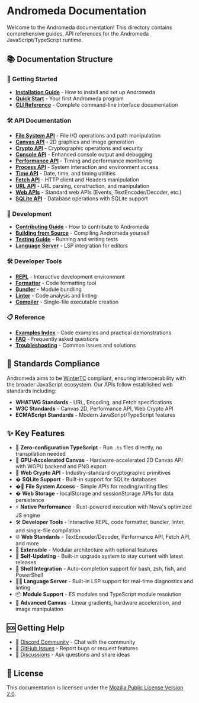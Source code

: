 # Andromeda Documentation

Welcome to the Andromeda documentation! This directory contains comprehensive
guides, API references for the Andromeda JavaScript/TypeScript runtime.

## 📚 Documentation Structure

### 🚀 Getting Started

- [**Installation Guide**](/docs/installation) - How to install and set up
  Andromeda
- [**Quick Start**](/docs/quick-start) - Your first Andromeda program
- [**CLI Reference**](/docs/cli-reference) - Complete command-line interface
  documentation

### 🛠️ API Documentation

- [**File System API**](/docs/api/file-system) - File I/O operations and path
  manipulation
- [**Canvas API**](/docs/api/canvas) - 2D graphics and image generation
- [**Crypto API**](api/crypto) - Cryptographic operations and security
- [**Console API**](/docs/api/console) - Enhanced console output and debugging
- [**Performance API**](/docs/api/performance) - Timing and performance
  monitoring
- [**Process API**](/docs/api/process) - System interaction and environment
  access
- [**Time API**](/docs/api/time) - Date, time, and timing utilities
- [**Fetch API**](/docs/api/fetch) - HTTP client and Headers manipulation
- [**URL API**](/docs/api/url) - URL parsing, construction, and manipulation
- [**Web APIs**](/docs/api/web) - Standard web APIs (Events,
  TextEncoder/Decoder, etc.)
- [**SQLite API**](/docs/api/sqlite) - Database operations with SQLite support

### 🔧 Development

- [**Contributing Guide**](/docs/contributing) - How to contribute to Andromeda
- [**Building from Source**](/docs/building) - Compiling Andromeda yourself
- [**Testing Guide**](testing) - Running and writing tests
- [**Language Server**](/docs/cli-reference#lsp) - LSP integration for editors

### 🛠️ Developer Tools

- [**REPL**](/docs/cli-reference#repl) - Interactive development environment
- [**Formatter**](/docs/cli-reference#fmt) - Code formatting tool  
- [**Bundler**](/docs/cli-reference#bundle) - Module bundling
- [**Linter**](/docs/cli-reference#lint) - Code analysis and linting
- [**Compiler**](/docs/cli-reference#compile) - Single-file executable creation

### 📋 Reference

- [**Examples Index**](examples/index) - Code examples and practical
  demonstrations
- [**FAQ**](faq) - Frequently asked questions
- [**Troubleshooting**](troubleshooting) - Common issues and solutions

## 🎯 Standards Compliance

Andromeda aims to be [WinterTC](https://wintertc.org/) compliant, ensuring
interoperability with the broader JavaScript ecosystem. Our APIs follow
established web standards including:

- **WHATWG Standards** - URL, Encoding, and Fetch specifications
- **W3C Standards** - Canvas 2D, Performance API, Web Crypto API
- **ECMAScript Standards** - Modern JavaScript/TypeScript features

## ✨ Key Features

- 🚀 **Zero-configuration TypeScript** - Run `.ts` files directly, no transpilation needed
- 🎨 **GPU-Accelerated Canvas** - Hardware-accelerated 2D Canvas API with WGPU backend and PNG export
- 🔐 **Web Crypto API** - Industry-standard cryptographic primitives
- � **SQLite Support** - Built-in support for SQLite databases
- �📁 **File System Access** - Simple APIs for reading/writing files
- � **Web Storage** - localStorage and sessionStorage APIs for data persistence
- ⚡ **Native Performance** - Rust-powered execution with Nova's optimized JS engine
- 🛠️ **Developer Tools** - Interactive REPL, code formatter, bundler, linter, and single-file compilation
- 🌐 **Web Standards** - TextEncoder/Decoder, Performance API, Fetch API, and more
- 🔧 **Extensible** - Modular architecture with optional features
- 🔧 **Self-Updating** - Built-in upgrade system to stay current with latest releases
- 🔧 **Shell Integration** - Auto-completion support for bash, zsh, fish, and PowerShell
- 🧑‍💻 **Language Server** - Built-in LSP support for real-time diagnostics and linting
- 📦 **Module Support** - ES modules and TypeScript module resolution
- 🎯 **Advanced Canvas** - Linear gradients, hardware acceleration, and image manipulation

## 🆘 Getting Help

- 💬 [Discord Community](https://discord.gg/tgjAnX2Ny3) - Chat with the
  community
- 🐛 [GitHub Issues](https://github.com/tryandromeda/andromeda/issues) - Report
  bugs or request features
- 📧 [Discussions](https://github.com/tryandromeda/andromeda/discussions) - Ask
  questions and share ideas

## 📄 License

This documentation is licensed under the
[Mozilla Public License Version 2.0](../LICENSE).
